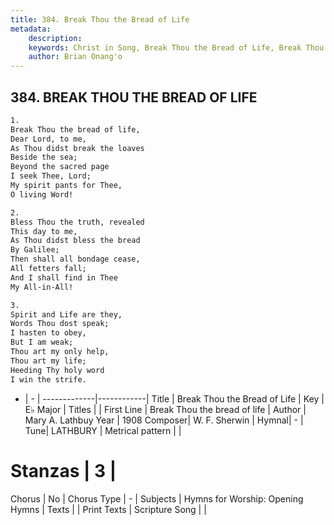 ```yaml
---
title: 384. Break Thou the Bread of Life
metadata:
    description: 
    keywords: Christ in Song, Break Thou the Bread of Life, Break Thou the bread of life, 
    author: Brian Onang'o
---
```



## 384. BREAK THOU THE BREAD OF LIFE

```txt
1.
Break Thou the bread of life,
Dear Lord, to me,
As Thou didst break the loaves
Beside the sea;
Beyond the sacred page
I seek Thee, Lord;
My spirit pants for Thee,
O living Word!

2.
Bless Thou the truth, revealed
This day to me,
As Thou didst bless the bread
By Galilee;
Then shall all bondage cease,
All fetters fall;
And I shall find in Thee
My All-in-All!

3.
Spirit and Life are they,
Words Thou dost speak;
I hasten to obey,
But I am weak;
Thou art my only help,
Thou art my life;
Heeding Thy holy word
I win the strife.


```

- |   -  |
-------------|------------|
Title | Break Thou the Bread of Life |
Key | E♭ Major |
Titles |  |
First Line | Break Thou the bread of life |
Author | Mary A. Lathbuy
Year | 1908
Composer| W. F. Sherwin |
Hymnal|  - |
Tune| LATHBURY |
Metrical pattern | |
# Stanzas | 3 |
Chorus | No |
Chorus Type | - |
Subjects | Hymns for Worship: Opening Hymns |
Texts |  |
Print Texts | 
Scripture Song |  |
  
